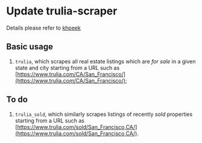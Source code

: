 # Update trulia-scraper
Details please refer to [khpeek](https://github.com/khpeek/trulia-scraper)

## Basic usage
1. `trulia`, which scrapes all real estate listings which are _for sale_ in a given state and city starting from a URL such as [https://www.trulia.com/CA/San_Francisco/](https://www.trulia.com/CA/San_Francisco/);

## To do
1. `trulia_sold`, which similarly scrapes listings of recently _sold_ properties starting from a URL such as [https://www.trulia.com/sold/San_Francisco,CA/](https://www.trulia.com/sold/San_Francisco,CA/).